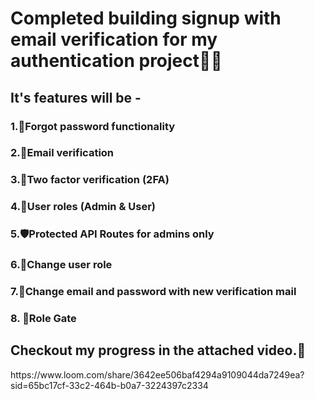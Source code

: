 # Completed building signup with email verification for my authentication project🎯🚀
## It's features will be -
### 1.🔐Forgot password functionality
### 2.📧Email verification
### 3.📲Two factor verification (2FA)
### 4.👥User roles (Admin & User)
### 5.🛡️Protected API Routes for admins only
### 6.🔄Change user role
### 7.📨Change email and password with new verification mail
### 8. 🚪Role Gate
## Checkout my progress in the attached video.🚧
<div>
  https://www.loom.com/share/3642ee506baf4294a9109044da7249ea?sid=65bc17cf-33c2-464b-b0a7-3224397c2334
</div>


